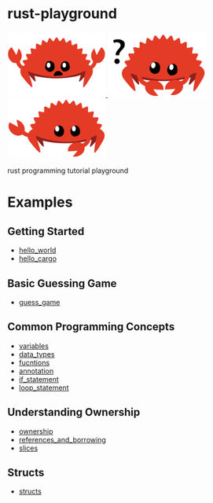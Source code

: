 # rust-playground

<a href="https://github.com/anuraghazra/github-readme-stats">
  <img src="./readme_assets/panics.svg" alt="drawing" width="200"/>
  <img src="./readme_assets/does_not_compile.svg" alt="drawing" width="200"/>
  <img src="./readme_assets/not_desired_behavior.svg" alt="drawing" width="200"/>
</a>

rust programming tutorial playground 


# Examples

## Getting Started  
- [hello_world](https://github.com/mousedoc/rust-playground/blob/main/hello_world/main.rs)  
- [hello_cargo](https://github.com/mousedoc/rust-playground/tree/main/hello_cargo/src/main.rs)  

## Basic Guessing Game
- [guess_game](https://github.com/mousedoc/rust-playground/tree/main/guess_game/src/main.rs)  

## Common Programming Concepts
- [variables](https://github.com/mousedoc/rust-playground/tree/main/variables/src/main.rs)  
- [data_types](https://github.com/mousedoc/rust-playground/tree/main/data_type/src/main.rs)  
- [fucntions](https://github.com/mousedoc/rust-playground/tree/main/fucntions/src/main.rs)  
- [annotation](https://github.com/mousedoc/rust-playground/blob/main/annotation/src/main.rs)  
- [if_statement](https://github.com/mousedoc/rust-playground/tree/main/if_statement/src/main.rs)  
- [loop_statement](https://github.com/mousedoc/rust-playground/tree/main/loop_statement/src/main.rs) 

## Understanding Ownership
- [ownership](./tree/main/ownership/src/main.rs)  
- [references_and_borrowing](https://github.com/mousedoc/rust-playground/tree/main/references_and_borrowing/src/main.rs)  
- [slices](https://github.com/mousedoc/rust-playground/tree/main/slices/src/main.rs)  

## Structs
- [structs](./tree/main/structs/src/main.rs)  
